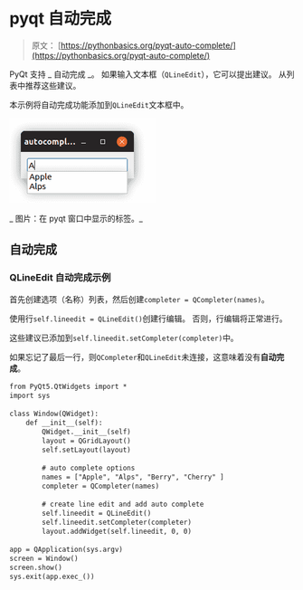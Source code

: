 # pyqt 自动完成

> 原文： [https://pythonbasics.org/pyqt-auto-complete/](https://pythonbasics.org/pyqt-auto-complete/)

PyQt 支持 _ 自动完成 _。 如果输入文本框（`QLineEdit`），它可以提出建议。 从列表中推荐这些建议。

本示例将自动完成功能添加到`QLineEdit`文本框中。

![auto complete QLineEdit](img/d1daeade8423826325f8b569bf16acc5.jpg)

_ 图片：在 pyqt 窗口中显示的标签。_

## 自动完成

### QLineEdit 自动完成示例

首先创建选项（名称）列表，然后创建`completer = QCompleter(names)`。

使用行`self.lineedit = QLineEdit()`创建行编辑。 否则，行编辑将正常进行。

这些建议已添加到`self.lineedit.setCompleter(completer)`中。

如果忘记了最后一行，则`QCompleter`和`QLineEdit`未连接，这意味着没有**自动完成**。

```
from PyQt5.QtWidgets import *
import sys

class Window(QWidget):
    def __init__(self):
        QWidget.__init__(self)
        layout = QGridLayout()
        self.setLayout(layout)

        # auto complete options                                                 
        names = ["Apple", "Alps", "Berry", "Cherry" ]
        completer = QCompleter(names)

        # create line edit and add auto complete                                
        self.lineedit = QLineEdit()
        self.lineedit.setCompleter(completer)
        layout.addWidget(self.lineedit, 0, 0)

app = QApplication(sys.argv)
screen = Window()
screen.show()
sys.exit(app.exec_())

```